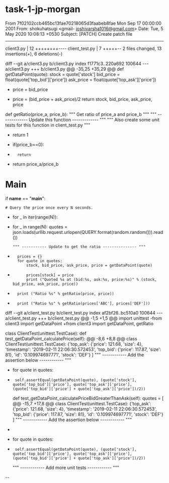 # task-1-jp-morgan
From 7f02102ccb465bc13fae70218065d3faabeb8fae Mon Sep 17 00:00:00 2001
From: shokuhatsugi <gmail- joshivarsha1016@gmail.com>
Date: Tue, 5 May 2020 10:08:13 +0530
Subject: [PATCH] Create patch file

---
 client3.py     | 12 ++++++++----
 client_test.py |  7 +++++--
 2 files changed, 13 insertions(+), 6 deletions(-)

diff --git a/client3.py b/client3.py
index f1771c3..220a692 100644
--- a/client3.py
+++ b/client3.py
@@ -35,25 +35,29 @@ def getDataPoint(quote):
 	stock = quote['stock']
 	bid_price = float(quote['top_bid']['price'])
 	ask_price = float(quote['top_ask']['price'])
-	price = bid_price
+	price = (bid_price + ask_price)/2
 	return stock, bid_price, ask_price, price
 
 def getRatio(price_a, price_b):
 	""" Get ratio of price_a and price_b """
 	""" ------------- Update this function ------------- """
 	""" Also create some unit tests for this function in client_test.py """
-	return 1
+	if(price_b==0):
+		return
+	return price_a/price_b
 
 # Main
 if __name__ == "__main__":
 
 	# Query the price once every N seconds.
-	for _ in iter(range(N)):
+	for _ in range(N):
 		quotes = json.loads(urllib.request.urlopen(QUERY.format(random.random())).read())
 
 		""" ----------- Update to get the ratio --------------- """
+		prices = {}
 		for quote in quotes:
 			stock, bid_price, ask_price, price = getDataPoint(quote)
+			prices[stock] = price
 			print ("Quoted %s at (bid:%s, ask:%s, price:%s)" % (stock, bid_price, ask_price, price))
 
-		print ("Ratio %s" % getRatio(price, price))
+		print ("Ratio %s" % getRatio(prices['ABC'], prices['DEF']))
diff --git a/client_test.py b/client_test.py
index af2bf26..bc510a0 100644
--- a/client_test.py
+++ b/client_test.py
@@ -1,5 +1,5 @@
 import unittest
-from client3 import getDataPoint
+from client3 import getDataPoint, getRatio
 
 class ClientTest(unittest.TestCase):
   def test_getDataPoint_calculatePrice(self):
@@ -8,6 +8,8 @@ class ClientTest(unittest.TestCase):
       {'top_ask': {'price': 121.68, 'size': 4}, 'timestamp': '2019-02-11 22:06:30.572453', 'top_bid': {'price': 117.87, 'size': 81}, 'id': '0.109974697771', 'stock': 'DEF'}
     ]
     """ ------------ Add the assertion below ------------ """
+    for quote in quotes:
+      self.assertEqual(getDataPoint(quote), (quote['stock'], quote['top_bid']['price'], quote['top_ask']['price'], (quote['top_bid']['price'] + quote['top_ask']['price'])/2))
 
   def test_getDataPoint_calculatePriceBidGreaterThanAsk(self):
     quotes = [
@@ -15,7 +17,8 @@ class ClientTest(unittest.TestCase):
       {'top_ask': {'price': 121.68, 'size': 4}, 'timestamp': '2019-02-11 22:06:30.572453', 'top_bid': {'price': 117.87, 'size': 81}, 'id': '0.109974697771', 'stock': 'DEF'}
     ]
     """ ------------ Add the assertion below ------------ """
-
+    for quote in quotes:
+      self.assertEqual(getDataPoint(quote), (quote['stock'], quote['top_bid']['price'], quote['top_ask']['price'], (quote['top_bid']['price'] + quote['top_ask']['price'])/2))
 
   """ ------------ Add more unit tests ------------ """
 
-- 
